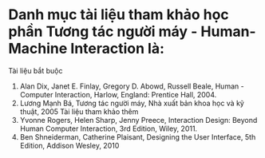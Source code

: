 # Danh mục tài liệu tham khảo học phần Tương tác người máy - Human-Machine Interaction là:
Tài liệu bắt buộc
1. Alan Dix, Janet E. Finlay, Gregory D. Abowd, Russell Beale, Human - Computer Interaction, Harlow, England: Prentice Hall, 2004.
2. Lương Mạnh Bá, Tương tác người máy, Nhà xuất bản khoa học và kỹ thuật, 2005
Tài liệu tham khảo thêm
1. Yvonne Rogers, Helen Sharp, Jenny Preece, Interaction Design: Beyond Human Computer Interaction, 3rd Edition, Wiley, 2011.
2. Ben Shneiderman, Catherine Plaisant, Designing the User Interface, 5th Edition, Addison Wesley, 2010

